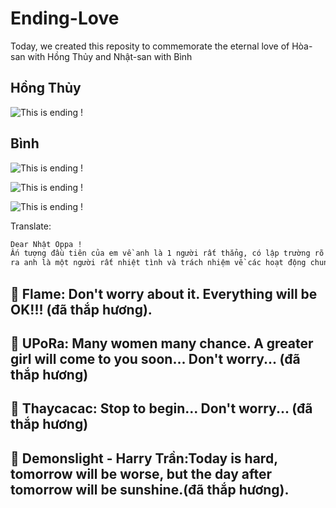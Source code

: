 # Ending-Love

Today, we created this reposity to commemorate the eternal love of Hòa-san with Hồng Thủy and Nhật-san with Bình

## Hồng Thủy

![This is ending !](https://i.imgur.com/dVdj1la.png)

## Bình

![This is ending !](https://i.imgur.com/fmI6dzo.png)

![This is ending !](https://i.imgur.com/K8mwJnn.jpg)

![This is ending !](https://i.imgur.com/ftYmfIP.jpg)

Translate: 

```bash
Dear Nhật Oppa ! 
Ấn tượng đầu tiên của em về anh là 1 người rất thẳng, có lập trường rõ ràng, luôn có những ý tưởng khác biệt, sáng tạo. Ngoài
ra anh là một người rất nhiệt tình và trách nhiệm về các hoạt động chung. Sau này không học cùng nhau nữa nhưng em hy vọng anh em mình vẫn giữ liên là và là ANH EM TỐT CỦA NHAU ^_^ Chúc anh thành công, em gái đáng yêu <3
```

## :smoking: Flame: Don't worry about it. Everything will be OK!!! (đã thắp hương).
## :smoking: UPoRa: Many women many chance. A greater girl will come to you soon... Don't worry... (đã thắp hương)
## :smoking: Thaycacac: Stop to begin... Don't worry... (đã thắp hương)
## :smoking: Demonslight - Harry Trần:Today is hard, tomorrow will be worse, but the day after tomorrow will be sunshine.(đã thắp hương). 
